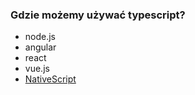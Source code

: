 ### Gdzie możemy używać typescript?
* node.js
* angular
* react
* vue.js
* [NativeScript](https://www.nativescript.org/using-typescript-with-nativescript-when-developing-mobile-apps)